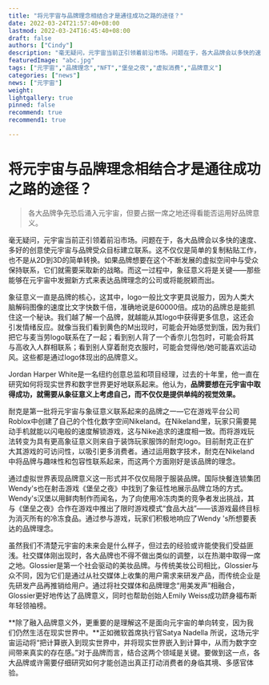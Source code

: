 ```yaml
---
title: "将元宇宙与品牌理念相结合才是通往成功之路的途径？"
date: 2022-03-24T21:57:40+08:00
lastmod: 2022-03-24T16:45:40+08:00
draft: false
authors: ["Cindy"]
description: "毫无疑问，元宇宙当前正引领着前沿市场。问题在于，各大品牌会以多快的速度、多好的创意使元宇宙与品牌受众目标建立联系。这不仅仅是简单的复制粘贴工作，也不是从2D到3D的简单转换。如果品牌想要在这个不断发展的虚拟空间中与受众保持联系，它们就需要采取新的战略。"
featuredImage: "abc.jpg"
tags: ["元宇宙","品牌理念","NFT","堡垒之夜","虚拟消费","品牌意义"]
categories: ["news"]
news: ["元宇宙"]
weight: 
lightgallery: true
pinned: false
recommend: true
recommend1: true

---
```


# 将元宇宙与品牌理念相结合才是通往成功之路的途径？

> 各大品牌争先恐后涌入元宇宙，但要占据一席之地还得看能否运用好品牌意义。

毫无疑问，元宇宙当前正引领着前沿市场。问题在于，各大品牌会以多快的速度、多好的创意使元宇宙与品牌受众目标建立联系。这不仅仅是简单的复制粘贴工作，也不是从2D到3D的简单转换。如果品牌想要在这个不断发展的虚拟空间中与受众保持联系，它们就需要采取新的战略。而这一过程中，象征意义将是关键——那些能够在元宇宙中发掘新方式来表达品牌理念的公司或将能脱颖而出。

象征意义一直是品牌的核心，这其中，logo一般比文字更具说服力，因为人类大脑解码图像的速度比文字快数千倍，准确地说是60000倍。成功的品牌总是能抓住这一个秘诀。我们越了解一个品牌，就越能从其logo中获得更多信息，这还会引发情绪反应。就像当我们看到黄色的M出现时，可能会开始感觉到饿，因为我们把它与麦当劳logo联系在了一起；看到别人背了一个香奈儿包包时，可能会将其与高收入人群相联系；看到别人穿着耐克衣服时，可能会觉得他/她可能喜欢运动风。这些都是通过logo体现出的品牌意义。

Jordan Harper White是一名纽约创意总监和项目经理，过去的十年里，他一直在研究如何将现实世界和数字世界更好地联系起来。他认为，**品牌要想在元宇宙中取得成功，就需要从象征意义上考虑自己，而不仅仅是提供单纯的视觉效果。**

耐克是第一批将元宇宙与象征意义联系起来的品牌之一—它在游戏平台公司Roblox中创建了自己的个性化数字空间Nikeland。在Nikeland里，玩家只需要晃动手机就能以闪电般的速度解锁游戏，这与Nike追求的速度相一致。而将游戏玩法转变为具有更高象征意义则来自于装饰玩家服饰的耐克logo。目前耐克正在扩大其游戏的可访问性，以吸引更多消费者。通过运用数字技术，耐克在Nikeland中将品牌与趣味性和包容性联系起来，而这两个方面刚好是该品牌的理念。

通过虚拟世界表现品牌意义这一形式并不仅仅局限于服装品牌。国际快餐连锁集团Wendy's也在射击游戏《堡垒之夜》中找到了象征性地展示品牌立场的方式。Wendy's汉堡以用鲜肉制作而闻名，为了向使用冷冻肉类的竞争者发出挑战，其与《堡垒之夜》合作在游戏中推出了限时游戏模式“食品大战”——该游戏最终目标为消灭所有的冷冻食品。通过参与游戏，玩家们积极地响应了Wendy 's所想要表达的品牌理念。

虽然我们不清楚元宇宙的未来会是什么样子，但过去的经验或许能使我们受益匪浅。社交媒体刚出现时，各大品牌也不得不做出类似的调整，以在热潮中取得一席之地。Glossier是第一个社会驱动的美妆品牌。与传统美妆公司相比，Glossier与众不同，因为它们是通过从社交媒体上收集的用户需求来研发产品，而传统企业是先研发产品再推销给用户。通过将社交媒体和品牌理念“用美发声”相融合，Glossier更好地传达了品牌意义，同时也帮助创始人Emily Weiss成功跻身福布斯年轻领袖榜。

**除了融入品牌意义外，更重要的是理解这不是面向元宇宙的单向转变，因为我们仍然生活在现实世界中。**正如微软首席执行官Satya Nadella 所说，这场元宇宙运动将“把计算嵌入到现实世界中，并将现实世界嵌入到计算中，从而为数字空间带来真实的存在感。”对于品牌而言，结合这两个领域是关键。要做到这一点，各大品牌或许需要仔细研究如何才能创造出真正打动消费者的身临其境、多感官体验。
